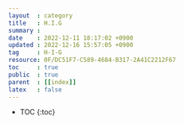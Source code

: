 ```yaml
---
layout  : category
title   : H.I.G 
summary :
date    : 2022-12-11 18:17:02 +0900
updated : 2022-12-16 15:57:05 +0900
tag     : H-I-G
resource: 0F/DC51F7-C589-4684-B317-2A41C2212F67
toc     : true
public  : true
parent  : [[index]]
latex   : false
---
```

* TOC
{:toc}

